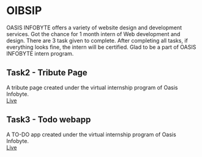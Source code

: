 # OIBSIP 
OASIS INFOBYTE offers a variety of website design and development services. Got the chance for 1 month intern of Web development and design.
There are 3 task given to complete. After completing all tasks, if everything looks fine, the intern will be certified. Glad to be a part of OASIS INFOBYTE intern program.


## Task2 - Tribute Page
A tribute page created under the virtual internship program of Oasis Infobyte. <br>
[Live](https://devvsakib.github.io/oasis-infobyte/Task2)

## Task3 - Todo webapp
A TO-DO app created under the virtual internship program of Oasis Infobyte. <br>
[Live](https://devvsakib.github.io/oasis-infobyte/Task3)
